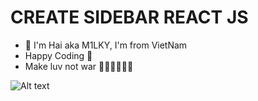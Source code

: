 # CREATE SIDEBAR REACT JS

- 💎 I'm Hai aka M1LKY, I'm from VietNam
- Happy Coding 🥰
- Make luv not war 💖💛🧡💚💙💜

![Alt text](/twitter-sidebar/public/twitter-sidebar.jpg)
